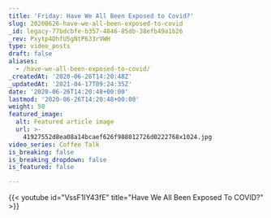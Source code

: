 ```yaml
---
title: 'Friday: Have We All Been Exposed to Covid?'
slug: 20200626-have-we-all-been-exposed-to-covid
_id: legacy-77bdcbfe-b357-4846-85db-38efb49a1b26
_rev: Pxytp4DhfU5gNtP633rVWH
type: video_posts
draft: false
aliases:
  - /have-we-all-been-exposed-to-covid/
_createdAt: '2020-06-26T14:20:48Z'
_updatedAt: '2021-04-17T09:24:35Z'
date: '2020-06-26T14:20:48+00:00'
lastmod: '2020-06-26T14:20:48+00:00'
weight: 50
featured_image:
  alt: Featured article image
  url: >-
    41927552d8ea08a14bcaef626f988012726d0222768x1024.jpg
video_series: Coffee Talk
is_breaking: false
is_breaking_dropdown: false
is_featured: false

---
```

{{< youtube id="VssF1IY43fE" title="Have We All Been Exposed To COVID?" >}}